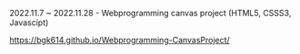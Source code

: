 2022.11.7 ~ 2022.11.28 - Webprogramming canvas project (HTML5, CSSS3, Javascipt)

https://bgk614.github.io/Webprogramming-CanvasProject/
